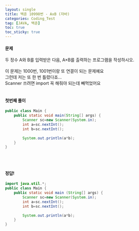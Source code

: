 ```yaml
---
layout: single
title: 백준 10998번 - AxB (자바)
categories: Coding_Test
tag: [JAVA, 백준]
toc: true
toc_sticky: true
---
```


#### 문제
두 정수 A와 B를 입력받은 다음, A×B를 출력하는 프로그램을 작성하시오.
<br/><br/>
이 문제는 1000번, 1001번이랑 또 연결이 되는 문제예요<br/>
그런데 저는 또 한 번 틀렸다죠...<br/>
Scanner 쓰려면 import 꼭 해줘야 되는데 빼먹었어요
<br/><br/>

#### 첫번째 풀이
```java
public class Main {
    public static void main(String[] args) {
        Scanner sc=new Scanner(System.in);
        int a=sc.nextInt();
        int b=sc.nextInt();
        
        System.out.println(a*b);
    }
}
```
<br/><br/>

#### 정답!
```java
import java.util.*;
public class Main {
    public static void main (String[] args) {
        Scanner sc=new Scanner(System.in);
        int a=sc.nextInt();
        int b=sc.nextInt();
        
        System.out.println(a*b);
    }
}
```